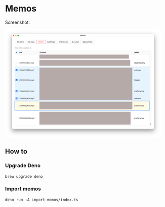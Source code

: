 # Memos

Screenshot:

![Screenshot of the app](memos-screenshot-jun12-2023.png)

## How to

### Upgrade Deno

```
brew upgrade deno
```

### Import memos

```
deno run -A import-memos/index.ts
```